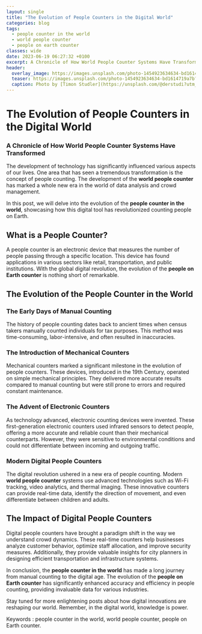 ```yaml
---
layout: single
title: "The Evolution of People Counters in the Digital World"
categories: blog
tags:
  - people counter in the world
  - world people counter
  - people on earth counter
classes: wide
date: 2023-06-19 06:27:32 +0100
excerpt: A Chronicle of How World People Counter Systems Have Transformed. The development of technology has significantly influenced various aspects of our lives.
header:
  overlay_image: https://images.unsplash.com/photo-1454923634634-bd1614719a7b?crop=entropy&cs=tinysrgb&fit=max&fm=jpg&ixid=M3w0Nzk0ODB8MHwxfHNlYXJjaHw0fHxwZW9wbGUlMjBjb3VudGVyJTIwaW4lMjB0aGUlMjB3b3JsZCUyQyUyMHdvcmxkJTIwcGVvcGxlJTIwY291bnRlciUyQyUyMHBlb3BsZSUyMG9uJTIwZWFydGglMjBjb3VudGVyfGVufDB8MHx8fDE2OTAzNzczMTR8MA&ixlib=rb-4.0.3&q=80&w=1080
  teaser: https://images.unsplash.com/photo-1454923634634-bd1614719a7b?crop=entropy&cs=tinysrgb&fit=max&fm=jpg&ixid=M3w0Nzk0ODB8MHwxfHNlYXJjaHw0fHxwZW9wbGUlMjBjb3VudGVyJTIwaW4lMjB0aGUlMjB3b3JsZCUyQyUyMHdvcmxkJTIwcGVvcGxlJTIwY291bnRlciUyQyUyMHBlb3BsZSUyMG9uJTIwZWFydGglMjBjb3VudGVyfGVufDB8MHx8fDE2OTAzNzczMTR8MA&ixlib=rb-4.0.3&q=80&w=400
  caption: Photo by [Timon Studler](https://unsplash.com/@derstudi?utm_source=peoplecounter&utm_medium=referral) on [Unsplash](https://unsplash.com/?utm_source=peoplecounter&utm_medium=referral)
---
```


# The Evolution of People Counters in the Digital World

### A Chronicle of How World People Counter Systems Have Transformed

The development of technology has significantly influenced various aspects of our lives. One area that has seen a tremendous transformation is the concept of people counting. The development of the **world people counter** has marked a whole new era in the world of data analysis and crowd management.

In this post, we will delve into the evolution of the **people counter in the world**, showcasing how this digital tool has revolutionized counting people on Earth.

## What is a People Counter?

A people counter is an electronic device that measures the number of people passing through a specific location. This device has found applications in various sectors like retail, transportation, and public institutions. With the global digital revolution, the evolution of the **people on Earth counter** is nothing short of remarkable.

## The Evolution of the People Counter in the World

### The Early Days of Manual Counting

The history of people counting dates back to ancient times when census takers manually counted individuals for tax purposes. This method was time-consuming, labor-intensive, and often resulted in inaccuracies.

### The Introduction of Mechanical Counters

Mechanical counters marked a significant milestone in the evolution of people counters. These devices, introduced in the 19th Century, operated on simple mechanical principles. They delivered more accurate results compared to manual counting but were still prone to errors and required constant maintenance.

### The Advent of Electronic Counters

As technology advanced, electronic counting devices were invented. These first-generation electronic counters used infrared sensors to detect people, offering a more accurate and reliable count than their mechanical counterparts. However, they were sensitive to environmental conditions and could not differentiate between incoming and outgoing traffic.

### Modern Digital People Counters

The digital revolution ushered in a new era of people counting. Modern **world people counter** systems use advanced technologies such as Wi-Fi tracking, video analytics, and thermal imaging. These innovative counters can provide real-time data, identify the direction of movement, and even differentiate between children and adults.

## The Impact of Digital People Counters

Digital people counters have brought a paradigm shift in the way we understand crowd dynamics. These real-time counters help businesses analyze customer behavior, optimize staff allocation, and improve security measures. Additionally, they provide valuable insights for city planners in designing efficient transportation and infrastructure systems.

In conclusion, the **people counter in the world** has made a long journey from manual counting to the digital age. The evolution of the **people on Earth counter** has significantly enhanced accuracy and efficiency in people counting, providing invaluable data for various industries.

Stay tuned for more enlightening posts about how digital innovations are reshaping our world. Remember, in the digital world, knowledge is power.

Keywords : people counter in the world, world people counter, people on Earth counter.
